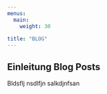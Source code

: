 ```yaml
---
menus:
  main:
    weight: 30
    
title: "BLOG"
---
```


## Einleitung Blog Posts

Bldsflj nsdlfjn salkdjnfsan 